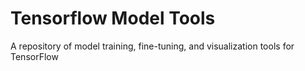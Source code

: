 # Tensorflow Model Tools
A repository of model training, fine-tuning, and visualization tools for TensorFlow
